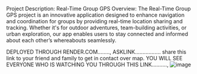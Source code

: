 Project Description: Real-Time Group GPS
Overview: The Real-Time Group GPS project is an innovative application designed to enhance navigation and coordination for groups by providing real-time location 
sharing and tracking. Whether it's for outdoor adventures, team-building activities, or urban exploration, our app enables users to stay connected and informed about each other’s whereabouts seamlessly.


DEPLOYED THROUGH RENDER.COM........,
ASKLINK.................    share this link to your friend and family to get in contact over map.
 YOU WILL SEE EVERYONE WHO IS WATCHING YOU THROUGH THIS LINK..........,
![image](https://github.com/user-attachments/assets/060ae0ea-44d0-44f3-8701-3ed7cf785054)
